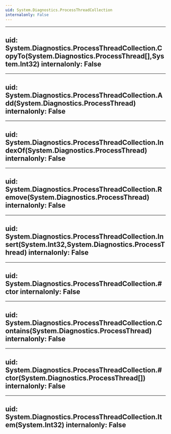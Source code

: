 ```yaml
---
uid: System.Diagnostics.ProcessThreadCollection
internalonly: False
---
```


---
uid: System.Diagnostics.ProcessThreadCollection.CopyTo(System.Diagnostics.ProcessThread[],System.Int32)
internalonly: False
---

---
uid: System.Diagnostics.ProcessThreadCollection.Add(System.Diagnostics.ProcessThread)
internalonly: False
---

---
uid: System.Diagnostics.ProcessThreadCollection.IndexOf(System.Diagnostics.ProcessThread)
internalonly: False
---

---
uid: System.Diagnostics.ProcessThreadCollection.Remove(System.Diagnostics.ProcessThread)
internalonly: False
---

---
uid: System.Diagnostics.ProcessThreadCollection.Insert(System.Int32,System.Diagnostics.ProcessThread)
internalonly: False
---

---
uid: System.Diagnostics.ProcessThreadCollection.#ctor
internalonly: False
---

---
uid: System.Diagnostics.ProcessThreadCollection.Contains(System.Diagnostics.ProcessThread)
internalonly: False
---

---
uid: System.Diagnostics.ProcessThreadCollection.#ctor(System.Diagnostics.ProcessThread[])
internalonly: False
---

---
uid: System.Diagnostics.ProcessThreadCollection.Item(System.Int32)
internalonly: False
---
